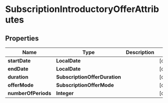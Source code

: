 

# SubscriptionIntroductoryOfferAttributes


## Properties

| Name | Type | Description | Notes |
|------------ | ------------- | ------------- | -------------|
|**startDate** | **LocalDate** |  |  [optional] |
|**endDate** | **LocalDate** |  |  [optional] |
|**duration** | **SubscriptionOfferDuration** |  |  [optional] |
|**offerMode** | **SubscriptionOfferMode** |  |  [optional] |
|**numberOfPeriods** | **Integer** |  |  [optional] |



